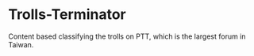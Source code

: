 # Trolls-Terminator
Content based classifying the trolls on PTT, which is the largest forum in Taiwan.

